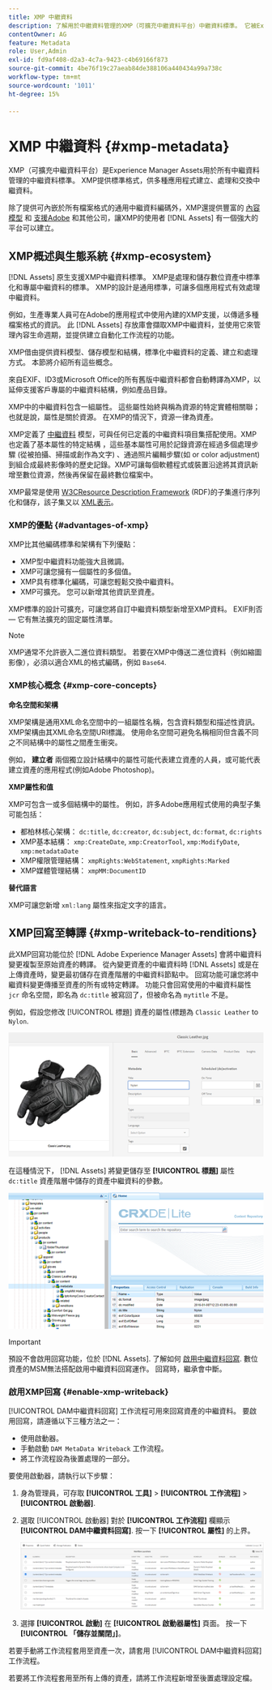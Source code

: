 ```yaml
---
title: XMP 中繼資料
description: 了解用於中繼資料管理的XMP（可擴充中繼資料平台）中繼資料標準。 它被Experience Manager用作建立、處理和交換元資料的標準格式。
contentOwner: AG
feature: Metadata
role: User,Admin
exl-id: fd9af408-d2a3-4c7a-9423-c4b69166f873
source-git-commit: 4be76f19c27aeab84de388106a440434a99a738c
workflow-type: tm+mt
source-wordcount: '1011'
ht-degree: 15%

---
```


# XMP 中繼資料 {#xmp-metadata}

XMP（可擴充中繼資料平台）是Experience Manager Assets用於所有中繼資料管理的中繼資料標準。 XMP提供標準格式，供多種應用程式建立、處理和交換中繼資料。

除了提供可內嵌於所有檔案格式的通用中繼資料編碼外，XMP還提供豐富的 [內容模型](#xmp-core-concepts) 和 [支援Adobe](#advantages-of-xmp) 和其他公司，讓XMP的使用者 [!DNL Assets] 有一個強大的平台可以建立。

## XMP概述與生態系統 {#xmp-ecosystem}

[!DNL Assets] 原生支援XMP中繼資料標準。 XMP是處理和儲存數位資產中標準化和專屬中繼資料的標準。 XMP的設計是通用標準，可讓多個應用程式有效處理中繼資料。

例如，生產專業人員可在Adobe的應用程式中使用內建的XMP支援，以傳遞多種檔案格式的資訊。 此 [!DNL Assets] 存放庫會擷取XMP中繼資料，並使用它來管理內容生命週期，並提供建立自動化工作流程的功能。

XMP借由提供資料模型、儲存模型和結構，標準化中繼資料的定義、建立和處理方式。 本節將介紹所有這些概念。

來自EXIF、ID3或Microsoft Office的所有舊版中繼資料都會自動轉譯為XMP，以延伸支援客戶專屬的中繼資料結構，例如產品目錄。

XMP中的中繼資料包含一組屬性。 這些屬性始終與稱為資源的特定實體相關聯；也就是說，屬性是關於資源。 在XMP的情況下，資源一律為資產。

XMP定義了 [中繼資料](https://en.wikipedia.org/wiki/Metadata) 模型，可與任何已定義的中繼資料項目集搭配使用。XMP也定義了基本屬性的特定結構 [](https://en.wikipedia.org/wiki/XML_schema) ，這些基本屬性可用於記錄資源在經過多個處理步驟 (從被拍攝、掃描或創作為文字) 、通過照片編輯步驟(如 [](https://en.wikipedia.org/wiki/Image_scanner)[](https://en.wikipedia.org/wiki/Cropping_%28image%29) or color adjustment)到組合成最終影像時的歷史記錄。XMP可讓每個軟體程式或裝置沿途將其資訊新增至數位資源，然後再保留在最終數位檔案中。

XMP最常是使用 [W3C](https://en.wikipedia.org/wiki/World_Wide_Web_Consortium)[Resource Description Framework](https://en.wikipedia.org/wiki/Resource_Description_Framework) (RDF)的子集進行序列化和儲存，該子集又以 [XML表示](https://en.wikipedia.org/wiki/XML)。

### XMP的優點 {#advantages-of-xmp}

XMP比其他編碼標準和架構有下列優點：

* XMP型中繼資料功能強大且微調。
* XMP可讓您擁有一個屬性的多個值。
* XMP具有標準化編碼，可讓您輕鬆交換中繼資料。
* XMP可擴充。 您可以新增其他資訊至資產。

XMP標準的設計可擴充，可讓您將自訂中繼資料類型新增至XMP資料。 EXIF則否 — 它有無法擴充的固定屬性清單。

>[!NOTE]
>
>XMP通常不允許嵌入二進位資料類型。 若要在XMP中傳送二進位資料（例如縮圖影像），必須以適合XML的格式編碼，例如 `Base64`.

### XMP核心概念 {#xmp-core-concepts}

**命名空間和架構**

XMP架構是通用XML命名空間中的一組屬性名稱，包含資料類型和描述性資訊。 XMP架構由其XML命名空間URI標識。 使用命名空間可避免名稱相同但含義不同之不同結構中的屬性之間產生衝突。

例如， **建立者** 兩個獨立設計結構中的屬性可能代表建立資產的人員，或可能代表建立資產的應用程式(例如Adobe Photoshop)。

**XMP屬性和值**

XMP可包含一或多個結構中的屬性。 例如，許多Adobe應用程式使用的典型子集可能包括：

* 都柏林核心架構： `dc:title`, `dc:creator`, `dc:subject`, `dc:format`, `dc:rights`
* XMP基本結構： `xmp:CreateDate`, `xmp:CreatorTool`, `xmp:ModifyDate`, `xmp:metadataDate`
* XMP權限管理結構： `xmpRights:WebStatement`, `xmpRights:Marked`
* XMP媒體管理結構： `xmpMM:DocumentID`

**替代語言**

XMP可讓您新增 `xml:lang` 屬性來指定文字的語言。

## XMP回寫至轉譯 {#xmp-writeback-to-renditions}

此XMP回寫功能位於 [!DNL Adobe Experience Manager Assets] 會將中繼資料變更複製至原始資產的轉譯。
從內變更資產的中繼資料時 [!DNL Assets] 或是在上傳資產時，變更最初儲存在資產階層的中繼資料節點中。 回寫功能可讓您將中繼資料變更傳播至資產的所有或特定轉譯。 功能只會回寫使用的中繼資料屬性 `jcr` 命名空間，即名為 `dc:title` 被寫回了，但被命名為 `mytitle` 不是。

例如，假設您修改 [!UICONTROL 標題] 資產的屬性(標題為 `Classic Leather` to `Nylon`.

![中繼資料](assets/metadata.png)

在這種情況下， [!DNL Assets] 將變更儲存至 **[!UICONTROL 標題]** 屬性 `dc:title` 資產階層中儲存的資產中繼資料的參數。

![儲存在存放庫中資產節點的中繼資料](assets/metadata_stored.png)

>[!IMPORTANT]
>
>預設不會啟用回寫功能，位於 [!DNL Assets]. 了解如何 [啟用中繼資料回寫](#enable-xmp-writeback). 數位資產的MSM無法搭配啟用中繼資料回寫運作。 回寫時，繼承會中斷。

### 啟用XMP回寫 {#enable-xmp-writeback}

[!UICONTROL DAM中繼資料回寫] 工作流程可用來回寫資產的中繼資料。 要啟用回寫，請遵循以下三種方法之一：

* 使用啟動器。
* 手動啟動 `DAM MetaData Writeback` 工作流程。
* 將工作流程設為後置處理的一部分。

要使用啟動器，請執行以下步驟：

1. 身為管理員，可存取 **[!UICONTROL 工具]** > **[!UICONTROL 工作流程]** > **[!UICONTROL 啟動器]**.
1. 選取 [!UICONTROL 啟動器] 對於 **[!UICONTROL 工作流程]** 欄顯示 **[!UICONTROL DAM中繼資料回寫]**. 按一下 **[!UICONTROL 屬性]** 的上界。

   ![選取DAM中繼資料回寫啟動器，以修改其屬性並啟用它](assets/launcher-properties-metadata-writeback1.png)

1. 選擇 **[!UICONTROL 啟動]** 在 **[!UICONTROL 啟動器屬性]** 頁面。 按一下&#x200B;**[!UICONTROL 「儲存並關閉」]**。

若要手動將工作流程套用至資產一次，請套用 [!UICONTROL DAM中繼資料回寫] 工作流程。

若要將工作流程套用至所有上傳的資產，請將工作流程新增至後置處理設定檔。

<!-- Commenting for now. Need to document how to enable metadata writeback. See CQDOC-17254.

### Enable XMP writeback {#enable-xmp-writeback}

To enable the metadata changes to be propagated to the renditions of the asset when uploading it, modify the **[!UICONTROL Adobe CQ DAM Rendition Maker]** configuration in Configuration Manager.

1. To open Configuration Manager, access `https://[aem_server]:[port]/system/console/configMgr`.
1. Open the **[!UICONTROL Adobe CQ DAM Rendition Maker]** configuration.
1. Select the **[!UICONTROL Propagate XMP]** option, and then save the changes.

### Enable XMP write-back for specific renditions {#enable-xmp-writeback-for-specific-renditions}

To let the XMP write-back feature propagate metadata changes to select renditions, specify these renditions to the [!UICONTROL XMP Writeback Process] workflow step of DAM Metadata WriteBack workflow. By default, this step is configured with the original rendition.

For the XMP write-back feature to propagate metadata to the rendition thumbnails 140.100.png and 319.319.png, perform these steps.

1. Tap/click the Experience Manager logo, and then navigate to **[!UICONTROL Tools]** &gt; **[!UICONTROL Workflow]** &gt; **[!UICONTROL Models]**.
1. From the Models page, open the **[!UICONTROL DAM Metadata Writeback]** workflow model.
1. In the **[!UICONTROL DAM Metadata Writeback]** properties page, open the **[!UICONTROL XMP Writeback Process]** step.
1. In the **[!UICONTROL Step Properties]** dialog box, tap/click the **[!UICONTROL Process]** tab.
1. In the **[!UICONTROL Arguments]** box, add `rendition:cq5dam.thumbnail.140.100.png,rendition:cq5dam.thumbnail.319.319.png`, and then tap/click **[!UICONTROL OK]**.

   ![step_properties](assets/step_properties.png)

1. Save the changes.
1. To regenerate the Pyramid TIFF (PTIFF) renditions for Dynamic Media images with the new attributes, add the **[!UICONTROL Dynamic Media Process Image Assets]** step to the DAM Metadata write-back workflow. PTIFF renditions are only created and stored locally in a Dynamic Media Hybrid implementation.

1. Save the workflow.

The metadata changes are propagated to the renditions renditions thumbnail.140.100.png and thumbnail.319.319.png of the asset, and not the others.
-->
